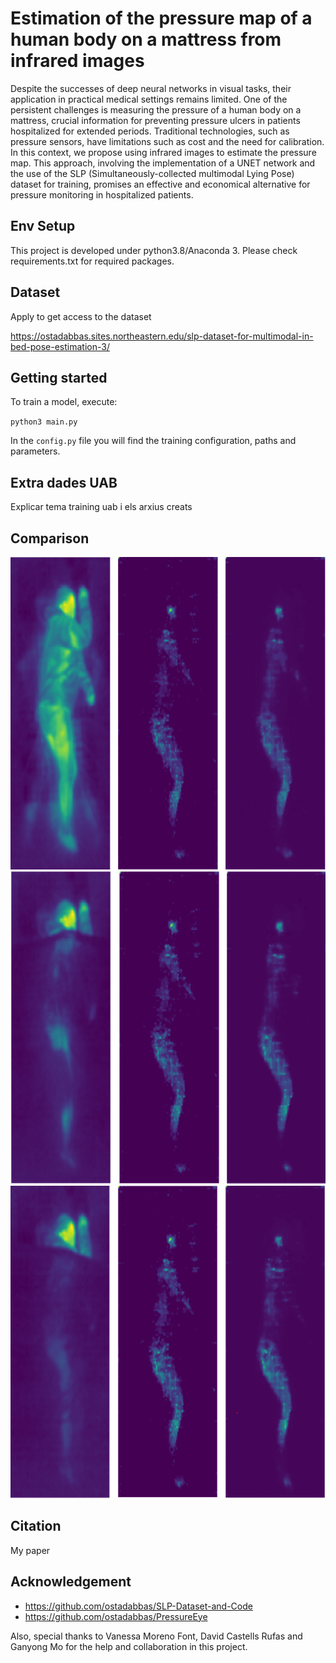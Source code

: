 # Estimation of the pressure map of a human body on a mattress from infrared images
Despite the successes of deep neural networks in visual tasks, their application in practical medical settings remains limited. One of the persistent challenges is measuring the pressure of a human body on a mattress, crucial information for preventing pressure ulcers in patients hospitalized for extended periods. Traditional technologies, such as pressure sensors, have limitations such as cost and the need for calibration. In this context, we propose using infrared images to estimate the pressure map. This approach, involving the implementation of a UNET network and the use of the SLP (Simultaneously-collected multimodal Lying Pose) dataset for training, promises an effective and economical alternative for pressure monitoring in hospitalized patients.

## Env Setup
This project is developed under python3.8/Anaconda 3. Please check requirements.txt for required packages.

## Dataset
Apply to get access to the dataset 

https://ostadabbas.sites.northeastern.edu/slp-dataset-for-multimodal-in-bed-pose-estimation-3/ 

## Getting started
To train a model, execute:

`python3 main.py`

In the `config.py` file you will find the training configuration, paths and parameters.

## Extra dades UAB
Explicar tema training uab i els arxius creats

## Comparison
<img src="img/uncover.png" alt="Uncover" width="700" height="500">
<img src="img/cover1.png" alt="Cover1" width="700" height="500">
<img src="img/cover2.png" alt="Cover2" width="700" height="500">

## Citation
My paper

## Acknowledgement
- https://github.com/ostadabbas/SLP-Dataset-and-Code
- https://github.com/ostadabbas/PressureEye

Also, special thanks to Vanessa Moreno Font, David Castells Rufas and Ganyong Mo for the help and collaboration in this project.
